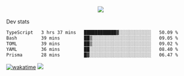 <h3 align="center">
  <a href="https://github.com/spoopy2023">
      <img src="https://github-profile-trophy.vercel.app/?username=Spoopy2023&no-bg=true&no-frame=true">
  </a>
</h3>

Dev stats
<!--START_SECTION:waka-->

```txt
TypeScript   3 hrs 37 mins   ████████████▓░░░░░░░░░░░░   50.09 %
Bash         39 mins         ██▒░░░░░░░░░░░░░░░░░░░░░░   09.05 %
TOML         39 mins         ██▒░░░░░░░░░░░░░░░░░░░░░░   09.02 %
YAML         36 mins         ██░░░░░░░░░░░░░░░░░░░░░░░   08.40 %
Prisma       28 mins         █▓░░░░░░░░░░░░░░░░░░░░░░░   06.47 %
```

<!--END_SECTION:waka-->
[![wakatime](https://wakatime.com/badge/user/018ece4c-ff65-47b1-86a2-26e4e720c978.svg)](https://wakatime.com/@mac_g)
<img src="https://camo.githubusercontent.com/935c1e1091fb0ce9d975d06263ed4bc014721cd7e52b557f59b07c85da01afe3/68747470733a2f2f6b6f6d617265762e636f6d2f67687076632f3f757365726e616d653d5843726166744d616e3532266c6162656c3d566965777326636f6c6f723d626c7565267374796c653d706c6173746963">
